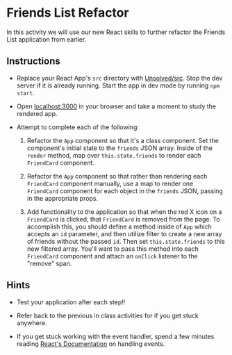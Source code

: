 # Friends List Refactor

In this activity we will use our new React skills to further refactor the Friends List application from earlier.

## Instructions

- Replace your React App's `src` directory with [Unsolved/src](Unsolved/src). Stop the dev server if it is already running. Start the app in dev mode by running `npm start`.

- Open [localhost:3000](http://localhost:3000) in your browser and take a moment to study the rendered app.

- Attempt to complete each of the following:

  1. Refactor the `App` component so that it's a class component. Set the component's initial state to the `friends` JSON array. Inside of the `render` method, map over `this.state.friends` to render each `FriendCard` component.

  2. Refactor the `App` component so that rather than rendering each `FriendCard` component manually, use a map to render one `FriendCard` component for each object in the `friends` JSON, passing in the appropriate props.

  3. Add functionality to the application so that when the red X icon on a `FriendCard` is clicked, that `FriendCard` is removed from the page. To accomplish this, you should define a method inside of `App` which accepts an `id` parameter, and then utilize filter to create a new array of friends without the passed `id`. Then set `this.state.friends` to this new filtered array. You'll want to pass this method into each `FriendCard` component and attach an `onClick` listener to the "remove" span.

## Hints

- Test your application after each step!!

- Refer back to the previous in class activities for if you get stuck anywhere.

- If you get stuck working with the event handler, spend a few minutes reading [React's Documentation](https://facebook.github.io/react/docs/handling-events.html) on handling events.
